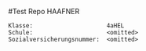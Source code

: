 #Test Repo HAAFNER
```
Klasse:                     4aHEL
Schule:                     <omitted>
Sozialversicherungsnummer:  <omitted>
```
